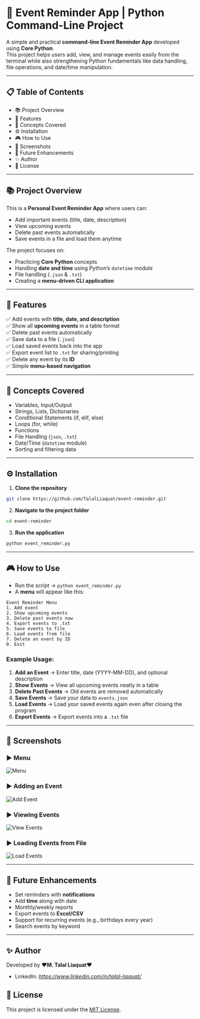 # 📅 Event Reminder App | Python Command-Line Project  

A simple and practical **command-line Event Reminder App** developed using **Core Python**.  
This project helps users add, view, and manage events easily from the terminal while also strengthening Python fundamentals like data handling, file operations, and date/time manipulation.  

---

## 📋 Table of Contents  
- 📚 Project Overview  
- 🚀 Features  
- 🧠 Concepts Covered  
- ⚙️ Installation  
- 🎮 How to Use  
- 📸 Screenshots  
- 🚧 Future Enhancements  
- ✨ Author  
- 📄 License  

---

## 📚 Project Overview  

This is a **Personal Event Reminder App** where users can:  
- Add important events (title, date, description)  
- View upcoming events  
- Delete past events automatically  
- Save events in a file and load them anytime  

The project focuses on:  
- Practicing **Core Python** concepts  
- Handling **date and time** using Python’s `datetime` module  
- File handling (`.json` & `.txt`)  
- Creating a **menu-driven CLI application**  

---

## 🚀 Features  

✅ Add events with **title, date, and description**  
✅ Show all **upcoming events** in a table format  
✅ Delete past events automatically  
✅ Save data to a file (`.json`)  
✅ Load saved events back into the app  
✅ Export event list to `.txt` for sharing/printing  
✅ Delete any event by its **ID**  
✅ Simple **menu-based navigation**  

---

## 🧠 Concepts Covered  

- Variables, Input/Output  
- Strings, Lists, Dictionaries  
- Conditional Statements (if, elif, else)  
- Loops (for, while)  
- Functions  
- File Handling (`json`, `.txt`)  
- Date/Time (`datetime` module)  
- Sorting and filtering data  

---

## ⚙️ Installation  

1. **Clone the repository**  
```bash
git clone https://github.com/TalalLiaquat/event-reminder.git
````

2. **Navigate to the project folder**

```bash
cd event-reminder
```

3. **Run the application**

```bash
python event_reminder.py
```

---

## 🎮 How to Use

* Run the script → `python event_reminder.py`
* A **menu** will appear like this:

```
Event Reminder Menu
1. Add event
2. Show upcoming events
3. Delete past events now
4. Export events to .txt
5. Save events to file
6. Load events from file
7. Delete an event by ID
0. Exit
```

### Example Usage:

1. **Add an Event** → Enter title, date (YYYY-MM-DD), and optional description
2. **Show Events** → View all upcoming events neatly in a table
3. **Delete Past Events** → Old events are removed automatically
4. **Save Events** → Save your data to `events.json`
5. **Load Events** → Load your saved events again even after closing the program
6. **Export Events** → Export events into a `.txt` file

---

## 📸 Screenshots  

### ▶ Menu  
![Menu](screenshorts/1.png)  

### ▶ Adding an Event  
![Add Event](screenshorts/2.png)  

### ▶ Viewing Events  
![View Events](screenshorts/4.png)  

### ▶ Loading Events from File  
![Load Events](screenshorts/6.png)  

---

## 🚧 Future Enhancements

* Set reminders with **notifications**
* Add **time** along with date
* Monthly/weekly reports
* Export events to **Excel/CSV**
* Support for recurring events (e.g., birthdays every year)
* Search events by keyword

---

## ✨ Author

Developed by ❤️**M. Talal Liaquat**❤️

* LinkedIn: *https://www.linkedin.com/in/talal-liaquat/*

## 📄 License  
This project is licensed under the [MIT License](LICENSE).

